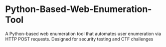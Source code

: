 # Python-Based-Web-Enumeration-Tool
A Python-based web enumeration tool that automates user enumeration via HTTP POST requests. Designed for security testing and CTF challenges
